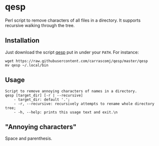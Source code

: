 # qesp
Perl script to remove characters of all files in a directory. It supports recursive
walking through the tree.


## Installation
Just download the script [qesp](https://github.com/carrascomj/qesp/blob/master/qesp)
put in under your `PATH`. For instance:

```shell
wget https://raw.githubusercontent.com/carrascomj/qesp/master/qesp
mv qesp ~/.local/bin
```

## Usage
    Script to remove annoying characters of names in a directory.
    qesp [target_dir] [-r | --recursive]
        - target_dir: default '.';
        - -r, --recursive: recursively attempts to rename whole directory tree;
        - -h, --help: prints this usage text and exit.\n

## "Annoying characters"
Space and parenthesis.
